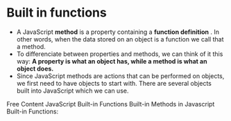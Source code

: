# Built in functions

- A JavaScript **method** is a property containing a **function definition** . In other words, when the data stored on an object is a function we call that a method.
- To differenciate between properties and methods, we can think of it this way: **A property is what an object has, while a method is what an object does.**
- Since JavaScript methods are actions that can be performed on objects, we first need to have objects to start with. There are several objects built into JavaScript which we can use.

<ResourceGroupTitle>Free Content</ResourceGroupTitle>
<BadgeLink colorScheme='yellow' badgeText='Read' href='https://www.tutorialspoint.com/javascript/javascript_builtin_functions.htm'>JavaScript Built-in Functions</BadgeLink>
<BadgeLink colorScheme='yellow' badgeText='Read' href='https://dev.to/elpepebenitez/built-in-methods-in-javascript-4bll'>Built-in Methods in Javascript</BadgeLink>
<BadgeLink colorScheme='yellow' badgeText='Read' href='https://www.tutorialride.com/javascript/javascript-built-in-functions.htm'>Built-in Functions:</BadgeLink>